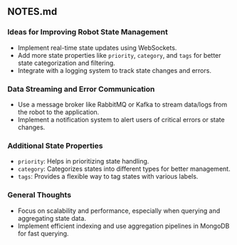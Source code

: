 ## NOTES.md

### Ideas for Improving Robot State Management
- Implement real-time state updates using WebSockets.
- Add more state properties like `priority`, `category`, and `tags` for better state categorization and filtering.
- Integrate with a logging system to track state changes and errors.

### Data Streaming and Error Communication
- Use a message broker like RabbitMQ or Kafka to stream data/logs from the robot to the application.
- Implement a notification system to alert users of critical errors or state changes.

### Additional State Properties
- `priority`: Helps in prioritizing state handling.
- `category`: Categorizes states into different types for better management.
- `tags`: Provides a flexible way to tag states with various labels.

### General Thoughts
- Focus on scalability and performance, especially when querying and aggregating state data.
- Implement efficient indexing and use aggregation pipelines in MongoDB for fast querying.

